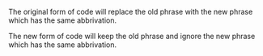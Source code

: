 The original form of code will replace the old phrase with the new phrase which has the same abbrivation.

The new form of code will keep the old phrase and ignore the new phrase which has the same abbrivation.
